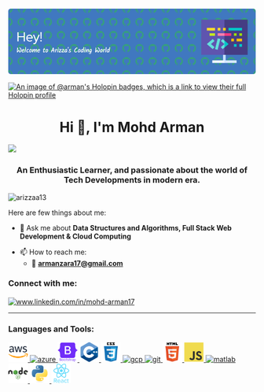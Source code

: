 ![Header](./github-header-image.png)

[![An image of @arman's Holopin badges, which is a link to view their full Holopin profile](https://holopin.me/arman)](https://holopin.io/@arman)



<h1 align="center">Hi 👋, I'm Mohd Arman</h1>
<img src="https://raw.githubusercontent.com/BrunnerLivio/brunnerlivio/master/images/welcome.png"/>
<h3 align="center">An Enthusiastic Learner, and passionate about the world of Tech Developments in modern era.</h3>
<p align="left"> <img src="https://komarev.com/ghpvc/?username=arizzaa13&label=Profile%20views&color=0e75b6&style=flat" alt="arizzaa13" /> </p>

Here are few things about me:
- 💬 Ask me about **Data Structures and Algorithms, Full Stack Web Development & Cloud Computing**

<div data-iframe-width="150" data-iframe-height="270" data-share-badge-id="6be31975-bfe4-44e5-a448-aec042d281f0" data-share-badge-host="https://www.credly.com"></div><script type="text/javascript" async src="//cdn.credly.com/assets/utilities/embed.js"></script>

- 📫 How to reach me:
  - :email: **armanzara17@gmail.com**
<h3 align="left">Connect with me:</h3>
<p align="left">
<a href="https://linkedin.com/in/www.linkedin.com/in/mohd-arman17" target="blank"><img align="center" src="https://raw.githubusercontent.com/rahuldkjain/github-profile-readme-generator/master/src/images/icons/Social/linked-in-alt.svg" alt="www.linkedin.com/in/mohd-arman17" height="30" width="40" /></a>

<hr></hr>
<h3 align="left">Languages and Tools:</h3>
<p align="left"> <a href="https://aws.amazon.com" target="_blank" rel="noreferrer"> <img src="https://raw.githubusercontent.com/devicons/devicon/master/icons/amazonwebservices/amazonwebservices-original-wordmark.svg" alt="aws" width="40" height="40"/> </a> <a href="https://azure.microsoft.com/en-in/" target="_blank" rel="noreferrer"> <img src="https://www.vectorlogo.zone/logos/microsoft_azure/microsoft_azure-icon.svg" alt="azure" width="40" height="40"/> </a> <a href="https://getbootstrap.com" target="_blank" rel="noreferrer"> <img src="https://raw.githubusercontent.com/devicons/devicon/master/icons/bootstrap/bootstrap-plain-wordmark.svg" alt="bootstrap" width="40" height="40"/> </a> <a href="https://www.w3schools.com/cpp/" target="_blank" rel="noreferrer"> <img src="https://raw.githubusercontent.com/devicons/devicon/master/icons/cplusplus/cplusplus-original.svg" alt="cplusplus" width="40" height="40"/> </a> <a href="https://www.w3schools.com/css/" target="_blank" rel="noreferrer"> <img src="https://raw.githubusercontent.com/devicons/devicon/master/icons/css3/css3-original-wordmark.svg" alt="css3" width="40" height="40"/> </a> <a href="https://cloud.google.com" target="_blank" rel="noreferrer"> <img src="https://www.vectorlogo.zone/logos/google_cloud/google_cloud-icon.svg" alt="gcp" width="40" height="40"/> </a> <a href="https://git-scm.com/" target="_blank" rel="noreferrer"> <img src="https://www.vectorlogo.zone/logos/git-scm/git-scm-icon.svg" alt="git" width="40" height="40"/> </a> <a href="https://www.w3.org/html/" target="_blank" rel="noreferrer"> <img src="https://raw.githubusercontent.com/devicons/devicon/master/icons/html5/html5-original-wordmark.svg" alt="html5" width="40" height="40"/> </a> <a href="https://developer.mozilla.org/en-US/docs/Web/JavaScript" target="_blank" rel="noreferrer"> <img src="https://raw.githubusercontent.com/devicons/devicon/master/icons/javascript/javascript-original.svg" alt="javascript" width="40" height="40"/> </a> <a href="https://www.mathworks.com/" target="_blank" rel="noreferrer"> <img src="https://upload.wikimedia.org/wikipedia/commons/2/21/Matlab_Logo.png" alt="matlab" width="40" height="40"/> </a> <a href="https://nodejs.org" target="_blank" rel="noreferrer"> <img src="https://raw.githubusercontent.com/devicons/devicon/master/icons/nodejs/nodejs-original-wordmark.svg" alt="nodejs" width="40" height="40"/> </a> <a href="https://www.python.org" target="_blank" rel="noreferrer"> <img src="https://raw.githubusercontent.com/devicons/devicon/master/icons/python/python-original.svg" alt="python" width="40" height="40"/> </a> <a href="https://reactjs.org/" target="_blank" rel="noreferrer"> <img src="https://raw.githubusercontent.com/devicons/devicon/master/icons/react/react-original-wordmark.svg" alt="react" width="40" height="40"/> </a> </p>


<div data-iframe-width="150" data-iframe-height="270" data-share-badge-id="6be31975-bfe4-44e5-a448-aec042d281f0" data-share-badge-host="https://www.credly.com"></div><script type="text/javascript" async src="//cdn.credly.com/assets/utilities/embed.js"></script>

<div data-iframe-width="150" data-iframe-height="270" data-share-badge-id="0d3eed05-d42b-4479-959f-694e4d93a279" data-share-badge-host="https://www.credly.com"></div><script type="text/javascript" async src="//cdn.credly.com/assets/utilities/embed.js"></script>


                                                     
